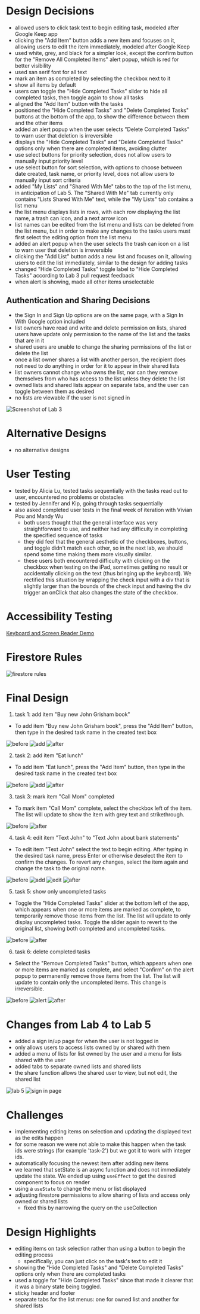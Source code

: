 # Design Decisions
+ allowed users to click task text to begin editing task,
modeled after Google Keep app
+ clicking the "Add Item" button adds a new item and
focuses on it, allowing users to edit the item immediately,
modeled after Google Keep
+ used white, grey, and black for a simpler look, except
the confirm button for the "Remove All Completed Items"
alert popup, which is red for better visibility
+ used san serif font for all text
+ mark an item as completed by selecting the checkbox
next to it
+ show all items by default
+ users can toggle the "Hide Completed Tasks" slider to
hide all completed tasks, then toggle again to show all tasks
+ aligned the "Add Item" button with the tasks
+ positioned the "Hide Completed Tasks" and
"Delete Completed Tasks" buttons at the bottom of the
app, to show the difference between them and the other
items
+ added an alert popup when the user selects "Delete
Completed Tasks" to warn user that deletion is irreversible
+ displays the "Hide Completed Tasks" and "Delete
Completed Tasks" options only when there are completed
items, avoiding clutter
+ use select buttons for priority selection, does not allow
users to manually input priority level
+ use select button for sort selection, with options to
choose between date created, task name, or priority level,
does not allow users to manually input sort criteria
+ added "My Lists" and "Shared With Me" tabs to the top
of the list menu, in anticipation of Lab 5. The
"Shared With Me" tab currently only contains "Lists
Shared With Me" text, while the "My Lists" tab contains
a list menu
+ the list menu displays lists in rows, with each row
displaying the list name, a trash can icon, and a
next arrow icon
+ list names can be edited from the list menu and
lists can be deleted from the list menu, but in order
to make any changes to the tasks users must first
select the editing option from the list menu
+ added an alert popup when the user selects the trash
can icon on a list to warn user that deletion
is irreversible
+ clicking the "Add List" button adds a new list and
focuses on it, allowing users to edit the list immediately,
similar to the design for adding tasks
+ changed "Hide Completed Tasks" toggle label to
"Hide Completed Tasks" according to Lab 3 pull request
feedback
+ when alert is showing, made all other items unselectable

## Authentication and Sharing Decisions
  + the Sign In and Sign Up options are on the same page, with a Sign In
    With Google option included
  + list owners have read and write and delete permission on lists, shared
    users have update only permission to the name of the list and the tasks
    that are in it
  + shared users are unable to change the sharing permissions of the list or
    delete the list
  + once a list owner shares a list with another person, the recipient does
    not need to do anything in order for it to appear in their shared lists
  + list owners cannot change who owns the list, nor can they remove
    themselves from who has access to the list unless they delete the list
  + owned lists and shared lists appear on separate tabs, and the user can
    toggle between them as desired
  + no lists are viewable if the user is not signed in

![Screenshot of Lab 3](lab3-basic.png)

# Alternative Designs
+ no alternative designs

# User Testing
+ tested by Alicia Lu, tested tasks sequentially
with the tasks read out to user, encountered no
problems or obstacles
+ tested by Jennifer and Kip, going through tasks
sequentially
+ also asked completed user tests in the final week of
iteration with Vivian Pou and Mandy Wu
  + both users thought that the general interface was
  very straightforward to use, and neither had any
  difficulty in completing the specified sequence of
  tasks
  + they did feel that the general aesthetic of the
  checkboxes, buttons, and toggle didn't match each
  other, so in the next lab, we should spend some time
  making them more visually similar.
  + these users both encountered difficulty with
  clicking on the checkbox when testing on the iPad,
  sometimes getting no result or accidentally clicking
  on the text (thus bringing up the keyboard). We
  rectified this situation by wrapping the check input
  with a div that is slightly larger than the bounds of
  the check input and having the div trigger an onClick
  that also changes the state of the checkbox.

# Accessibility Testing
[Keyboard and Screen Reader Demo](https://drive.google.com/file/d/1lLwrDAKPjqcnc77CesWMCUt-4OK8q5TO/view?usp=sharing)

# Firestore Rules
![firestore rules](rules.png)


# Final Design

1. task 1: add item "Buy new John Grisham book"
+ To add item "Buy new John Grisham book", press the
"Add Item" button, then type in the desired task name
in the created text box

![before](t1-begin.png)
![add](t1-add.png)
![after](t1-end.png)

2. task 2: add item "Eat lunch"
+ To add item "Eat lunch", press the "Add Item" button,
then type in the desired task name in the created text
box

![before](t2-begin.png)
![add](t2-add.png)
![after](t2-end.png)

3. task 3: mark item "Call Mom" completed
+ To mark item "Call Mom" complete, select the checkbox
left of the item. The list will update to show the item with grey text and strikethrough.

![before](t3-begin.png)
![after](t3-end.png)

4. task 4: edit item "Text John" to "Text John about
bank statements"
+ To edit item "Text John" select the text to begin
editing. After typing in the desired task name, press
Enter or otherwise deselect the item to confirm the
changes. To revert any changes, select the item again
and change the task to the original name.

![before](t4-begin.png)
![add](t4-edit1.png)
![edit](t4-edit2.png)
![after](t4-end.png)


5. task 5: show only uncompleted tasks
+ Toggle the "Hide Completed Tasks" slider at the
bottom left of the app, which appears when one or more
items are marked as complete, to temporarily remove those
items from the list. The list will update to only
display uncompleted tasks. Toggle the slider
again to revert to the original list, showing both
completed and uncompleted tasks.

![before](t5-begin.png)
![after](t5-end.png)

6. task 6: delete completed tasks
+ Select the "Remove Completed Tasks" button, which
appears when one or more items are marked as complete,
and select "Confirm" on the alert popup to permanently
remove those items from the list. The
list will update to contain only the uncompleted items.
This change is irreversible.

![before](t6-begin.png)
![alert](t6-alert.png)
![after](t6-end.png)


# Changes from Lab 4 to Lab 5
+ added a sign in/up page for when the user is not
logged in
+ only allows users to access lists owned by or shared
with them
+ added a menu of lists for list owned by the user and a
menu for lists shared with the user
+ added tabs to separate owned lists and shared lists
+ the share function allows the shared user to view, but
not edit, the shared list

![lab 5](listmenu.png)
![sign in page](signin.png)


# Challenges
+ implementing editing items on selection and
updating the displayed text as the edits happen
+ for some reason we were not able to make this happen
when the task ids were strings (for example 'task-2')
but we got it to work with integer ids.
+ automatically focusing the newest item after adding
new items
+ we learned that setState is an async function and
does not immediately update the state. We ended up
using `useEffect` to get the desired component to
focus on render
+ using a `useState` to change the menu or list
displayed
+ adjusting firestore permissions to allow sharing of
lists and access only owned or shared lists
  + fixed this by narrowing the query on the useCollection

# Design Highlights
+ editing items on task selection rather than using a button
to begin the editing process
  + specifically, you can just click on the task's text
  to edit it
+ showing the "Hide Completed Tasks" and "Delete
Completed Tasks" options only when there are completed
tasks
+ used a toggle for "Hide Completed Tasks" since that made
it clearer that it was a binary state being toggled.
+ sticky header and footer
+ separate tabs for the list menus: one for owned list and another for shared
  lists

